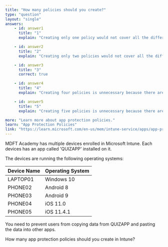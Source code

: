 ```yaml
---
title: "How many policies should you create?"
type: "question"
layout: "single"
answers:
    - id: answer1
      title: "1"
      explain: "Creating only one policy would not cover all the different operating systems your devices are running."

    - id: answer2
      title: "2"
      explain: "Creating only two policies would not cover all the different operating systems your devices are running."

    - id: answer3
      title: "3"
      correct: true

    - id: answer4
      title: "4"
      explain: "Creating four policies is unnecessary because there are only three distinct operating systems that your devices are running."

    - id: answer5
      title: "5"
      explain: "Creating five policies is unnecessary because there are only three distinct operating systems that your devices are running."

more: "Learn more about app protection policies."
learn: "App Protection Policies"
link: "https://learn.microsoft.com/en-us/mem/intune-service/apps/app-protection-policies"
---
```

MDFT Academy has multiple devices enrolled in Microsoft Intune. Each devices has an app called 'QUIZAPP' installed on it. 

The devices are running the following operating systems:

| Device Name | Operating System |
|-------------|------------------|
| LAPTOP01    | Windows 10       |
| PHONE02    | Android 8        |
| PHONE03    | Android 9        |
| PHONE04    | iOS 11.0         |
| PHONE05    | iOS 11.4.1       |

You need to prevent users from copying data from QUIZAPP and pasting the data into other apps.

How many app protection policies should you create in Intune? 
